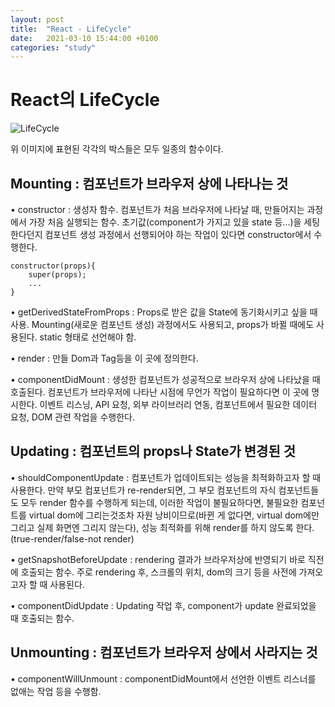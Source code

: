 ```yaml
---
layout: post
title:  "React - LifeCycle"
date:   2021-03-10 15:44:00 +0100
categories: "study"
---
```


# React의 LifeCycle

![LifeCycle](../../../../assets/images/lifeCycle.png)

위 이미지에 표현된 각각의 박스들은 모두 일종의 함수이다.


## Mounting : 컴포넌트가 브라우저 상에 나타나는 것
• constructor : 생성자 함수. 컴포넌트가 처음 브라우저에 나타날 때, 만들어지는 과정에서 가장 처음 실행되는 함수. 
초기값(component가 가지고 있을 state 등...)을 세팅한다던지 컴포넌트 생성 과정에서 선행되어야 하는 작업이 있다면 constructor에서 수행한다.
```
constructor(props){
    super(props);
    ...
}

```

• getDerivedStateFromProps : Props로 받은 값을 State에 동기화시키고 싶을 때 사용. 
Mounting(새로운 컴포넌트 생성) 과정에서도 사용되고, props가 바뀔 때에도 사용된다. static 형태로 선언해야 함.

• render : 만들 Dom과 Tag등을 이 곳에 정의한다.

• componentDidMount : 생성한 컴포넌트가 성공적으로 브라우저 상에 나타났을 때 호출된다.
컴포넌트가 브라우저에 나타난 시점에 무언가 작업이 필요하다면 이 곳에 명시한다. 이벤트 리스닝, API 요청, 외부 라이브러리 연동,
컴포넌트에서 필요한 데이터 요청, DOM 관련 작업을 수행한다.


## Updating : 컴포넌트의 props나 State가 변경된 것
• shouldComponentUpdate : 컴포넌트가 업데이트되는 성능을 최적화하고자 할 때 사용한다. 
만약 부모 컴포넌트가 re-render되면, 그 부모 컴포넌트의 자식 컴포넌트들도 
모두 render 함수를 수행하게 되는데, 이러한 작업이 불필요하다면, 불필요한 컴포넌트를 virtual dom에
그리는것조차 자원 낭비이므로(바뀐 게 없다면, virtual dom에만 그리고 실제 화면엔 그리지 않는다),
성능 최적화를 위해 render를 하지 않도록 한다. (true-render/false-not render)

• getSnapshotBeforeUpdate : rendering 결과가 브라우저상에 반영되기 바로 직전에 호출되는 함수.
주로 rendering 후, 스크롤의 위치, dom의 크기 등을 사전에 가져오고자 할 때 사용된다.

• componentDidUpdate : Updating 작업 후, component가 update 완료되었을 때 호출되는 함수.


## Unmounting : 컴포넌트가 브라우저 상에서 사라지는 것
• componentWillUnmount : componentDidMount에서 선언한 이벤트 리스너를 없애는 작업 등을 수행함.




